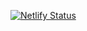 [![Netlify Status](https://api.netlify.com/api/v1/badges/a4533ace-9742-439e-989f-72149dd523aa/deploy-status)](https://app.netlify.com/sites/inspiring-jones-797455/deploys)
